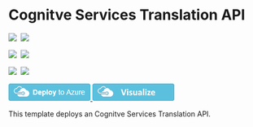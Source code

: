 # Cognitve Services Translation API

<IMG SRC="https://azbotstorage.blob.core.windows.net/badges/101-cognitive-services-translate/PublicLastTestDate.svg" />&nbsp;
<IMG SRC="https://azbotstorage.blob.core.windows.net/badges/101-cognitive-services-translate/PublicDeployment.svg" />&nbsp;

<IMG SRC="https://azbotstorage.blob.core.windows.net/badges/101-cognitive-services-translate/FairfaxLastTestDate.svg" />&nbsp;
<IMG SRC="https://azbotstorage.blob.core.windows.net/badges/101-cognitive-services-translate/FairfaxDeployment.svg" />&nbsp;

<IMG SRC="https://azbotstorage.blob.core.windows.net/badges/101-cognitive-services-translate/BestPracticeResult.svg" />&nbsp;
<IMG SRC="https://azbotstorage.blob.core.windows.net/badges/101-cognitive-services-translate/CredScanResult.svg" />&nbsp;

<a href="https://portal.azure.com/#create/Microsoft.Template/uri/https%3A%2F%2Fraw.githubusercontent.com%2FAzure%2Fazure-quickstart-templates%2Fmaster%2F101-cognitive-services-translate%2Fazuredeploy.json" target="_blank">
<img src="https://raw.githubusercontent.com/Azure/azure-quickstart-templates/master/1-CONTRIBUTION-GUIDE/images/deploytoazure.png"/>
</a>
<a href="http://armviz.io/#/?load=https%3A%2F%2Fraw.githubusercontent.com%2FAzure%2Fazure-quickstart-templates%2Fmaster%2F101-cognitive-services-translate%2Fazuredeploy.json" target="_blank">
<img src="https://raw.githubusercontent.com/Azure/azure-quickstart-templates/master/1-CONTRIBUTION-GUIDE/images/visualizebutton.png"/>
</a>

This template deploys an Cognitve Services Translation API.
